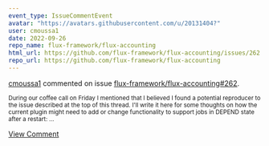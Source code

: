 ```yaml
---
event_type: IssueCommentEvent
avatar: "https://avatars.githubusercontent.com/u/20131404?"
user: cmoussa1
date: 2022-09-26
repo_name: flux-framework/flux-accounting
html_url: https://github.com/flux-framework/flux-accounting/issues/262
repo_url: https://github.com/flux-framework/flux-accounting
---
```


<a href='https://github.com/cmoussa1' target='_blank'>cmoussa1</a> commented on issue <a href='https://github.com/flux-framework/flux-accounting/issues/262' target='_blank'>flux-framework/flux-accounting#262</a>.

<small>During our coffee call on Friday I mentioned that I believed I found a potential reproducer to the issue described at the top of this thread. I'll write it here for some thoughts on how the current plugin might need to add or change functionality to support jobs in DEPEND state after a restart:...</small>

<a href='https://github.com/flux-framework/flux-accounting/issues/262' target='_blank'>View Comment</a>